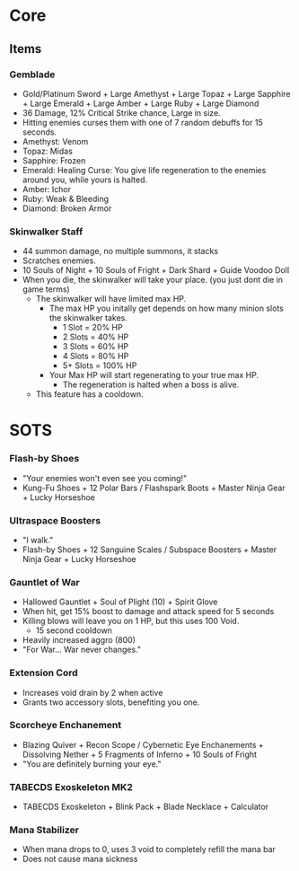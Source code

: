 # Core
## Items
### Gemblade
- Gold/Platinum Sword + Large Amethyst + Large Topaz + Large Sapphire + Large Emerald + Large Amber + Large Ruby + Large Diamond
- 36 Damage, 12% Critical Strike chance, Large in size.
- Hitting enemies curses them with one of 7 random debuffs for 15 seconds.
- Amethyst: Venom
- Topaz: Midas
- Sapphire: Frozen
- Emerald: Healing Curse: You give life regeneration to the enemies around you, while yours is halted.
- Amber: Ichor
- Ruby: Weak & Bleeding
- Diamond: Broken Armor
### Skinwalker Staff
- 44 summon damage, no multiple summons, it stacks
- Scratches enemies.
- 10 Souls of Night + 10 Souls of Fright + Dark Shard + Guide Voodoo Doll
- When you die, the skinwalker will take your place. (you just dont die in game terms)
    - The skinwalker will have limited max HP.
        - The max HP you initally get depends on how many minion slots the skinwalker takes.
            - 1 Slot = 20% HP
            - 2 Slots = 40% HP
            - 3 Slots = 60% HP
            - 4 Slots = 80% HP
            - 5+ Slots = 100% HP
        - Your Max HP will start regenerating to your true max HP.
            - The regeneration is halted when a boss is alive.
    - This feature has a cooldown.
# SOTS
### Flash-by Shoes
- "Your enemies won't even see you coming!"
- Kung-Fu Shoes + 12 Polar Bars / Flashspark Boots + Master Ninja Gear + Lucky Horseshoe
### Ultraspace Boosters
- "I walk."
- Flash-by Shoes + 12 Sanguine Scales / Subspace Boosters + Master Ninja Gear + Lucky Horseshoe
### Gauntlet of War
- Hallowed Gauntlet + Soul of Plight (10) + Spirit Glove
- When hit, get 15% boost to damage and attack speed for 5 seconds
- Killing blows will leave you on 1 HP, but this uses 100 Void.
    - 15 second cooldown
- Heavily increased aggro (800)
- "For War... War never changes."
### Extension Cord
- Increases void drain by 2 when active
- Grants two accessory slots, benefiting you one.
### Scorcheye Enchanement
- Blazing Quiver + Recon Scope / Cybernetic Eye Enchanements + Dissolving Nether + 5 Fragments of Inferno + 10 Souls of Fright
- "You are definitely burning your eye."
### TABECDS Exoskeleton MK2
- TABECDS Exoskeleton + Blink Pack + Blade Necklace + Calculator
### Mana Stabilizer
- When mana drops to 0, uses 3 void to completely refill the mana bar
- Does not cause mana sickness